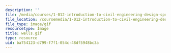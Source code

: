 ```yaml
---
description: ''
file: /media/courses/1-012-introduction-to-civil-engineering-design-spring-2002/ba754123d799f7f1054c48df5948bc3a_wells.gif
file_location: /coursemedia/1-012-introduction-to-civil-engineering-design-spring-2002/ba754123d799f7f1054c48df5948bc3a_wells.gif
file_type: image/gif
resourcetype: Image
title: wells.gif
type: resource
uid: ba754123-d799-f7f1-054c-48df5948bc3a
---
```


